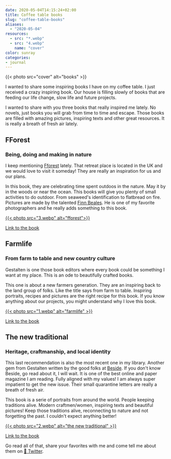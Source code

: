 ```yaml
---
date: 2020-05-04T14:15:24+02:00
title: Coffee table books
slug: "coffee-table-books"
aliases:
  - "2020-05-04"
resources:
  - src: "*.webp"
  - src: "4.webp"
    name: "cover"
color: sunray
categories:
- journal
---
```


{{< photo src="cover" alt="books" >}}

I wanted to share some inspiring books I have on my coffee table. I just received a crazy inspiring book. Our house is filling slowly of books that are feeding our life change, slow life and future projects.

I wanted to share with you three books that really inspired me lately. No novels, just books you will grab from time to time and escape. Those books are filled with amazing pictures, inspiring texts and other great resources. It is really a breath of fresh air lately.

## FForest

### Being, doing and making in nature

I keep mentioning [Fforest](https://coldatnight.co.uk) lately. That retreat place is located in the UK and we would love to visit it someday! They are really an inspiration for us and our plans.

In this book, they are celebrating time spent outdoos in the nature. May it by in the woods or near the ocean. This books will give you plenty of small activities to do outdoor. From seaweed's identification to flatbread on fire.
Pictures are made by the talented [Finn Beales](https://madebyfinn.com). He is one of my favorite photographers and he really adds something to this book.

[{{< photo src="3.webp" alt="fforest">}}](https://fforest.bigcartel.com/product/fforest-being-doing-making-in-nature)

[Link to the book](https://fforest.bigcartel.com/product/fforest-being-doing-making-in-nature)

## Farmlife

### From farm to table and new country culture

Gestalten is one those book editors where every book could be something I want at my place. This is an ode to beautifully crafted books.

This one is about a new farmers generation. They are an inspiring back to the land group of folks. Like the title says from farm to table. Inspiring portraits, recipes and pictures are the right recipe for this book. If you know anything about our projects, you might understand why I love this book.

[{{< photo src="1.webp" alt="farmlife" >}}](https://gestalten.com/products/farmlife)

[Link to the book](https://gestalten.com/products/farmlife)

## The new traditional

### Heritage, craftmanship, and local identity

This last recommendation is also the most recent one in my library. Another gem from Gestalten written by the good folks at [Beside](https://beside.media). If you don't know Beside, go read about it, I will wait. It is one of the best online and paper magazine I am reading. Fully aligned with my values! I am always super impatient to get the new issue. Their small quarantine letters are really a breath of fresh air.

This book is a serie of portraits from around the world. People keeping traditions alive. Modern craftmen/women, inspiring texts and beautiful pictures! Keep those traditions alive, reconnecting to nature and not forgetting the past. I couldn't expect anything better!

[{{< photo src="2.webp" alt="the new traditional" >}}](https://gestalten.com/collections/stay-inspired/products/new-traditional)

[Link to the book](https://gestalten.com/collections/stay-inspired/products/new-traditional)

Go read all of that, share your favorites with me and come tell me about them on [🐥 Twitter](https://twitter.com/bonjouryannick).

